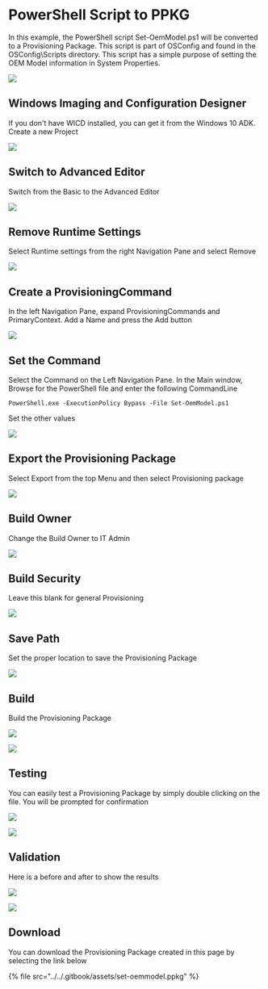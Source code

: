 # PowerShell Script to PPKG

In this example, the PowerShell script Set-OemModel.ps1 will be converted to a Provisioning Package.  This script is part of OSConfig and found in the OSConfig\Scripts directory.  This script has a simple purpose of setting the OEM Model information in System Properties.

![](../../.gitbook/assets/2018-09-02_23-55-52%20%281%29.png)

## Windows Imaging and Configuration Designer

If you don't have WICD installed, you can get it from the Windows 10 ADK.  Create a new Project

![](../../.gitbook/assets/2018-09-04_12-58-43.png)

## Switch to Advanced Editor

Switch from the Basic to the Advanced Editor

![](../../.gitbook/assets/2018-09-04_12-59-34.png)

## Remove Runtime Settings

Select Runtime settings from the right Navigation Pane and select Remove

![](../../.gitbook/assets/2018-09-04_13-01-41.png)

## Create a ProvisioningCommand

In the left Navigation Pane, expand ProvisioningCommands and PrimaryContext.  Add a Name and press the Add button

![](../../.gitbook/assets/2018-09-04_13-05-18.png)

## Set the Command

Select the Command on the Left Navigation Pane.  In the Main window, Browse for the PowerShell file and enter the following CommandLine

```text
PowerShell.exe -ExecutionPolicy Bypass -File Set-OemModel.ps1
```

Set the other values

![](../../.gitbook/assets/2018-09-04_13-13-17.png)

## Export the Provisioning Package

Select Export from the top Menu and then select Provisioning package

![](../../.gitbook/assets/2018-09-04_13-16-02.png)

## Build Owner

Change the Build Owner to IT Admin

![](../../.gitbook/assets/2018-09-04_13-16-57.png)

## Build Security

Leave this blank for general Provisioning

![](../../.gitbook/assets/2018-09-04_13-17-55.png)

## Save Path

Set the proper location to save the Provisioning Package

![](../../.gitbook/assets/2018-09-04_13-20-52.png)

## Build

Build the Provisioning Package

![](../../.gitbook/assets/2018-09-04_13-21-30.png)

![](../../.gitbook/assets/2018-09-04_13-22-10.png)

## Testing

You can easily test a Provisioning Package by simply double clicking on the file.  You will be prompted for confirmation

![](../../.gitbook/assets/2018-09-04_13-23-09.png)

![](../../.gitbook/assets/2018-09-04_13-24-13.png)

## Validation

Here is a before and after to show the results

![](../../.gitbook/assets/2018-09-04_13-32-32.png)

![](../../.gitbook/assets/2018-09-04_13-32-55.png)

## Download

You can download the Provisioning Package created in this page by selecting the link below

{% file src="../../.gitbook/assets/set-oemmodel.ppkg" %}

